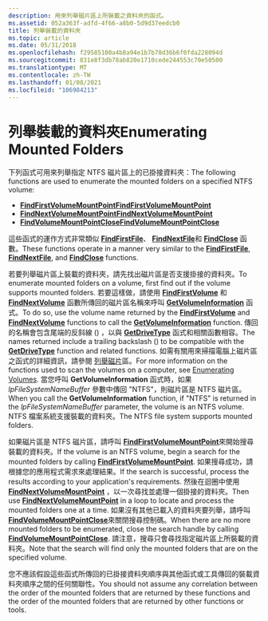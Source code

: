 ```yaml
---
description: 用來列舉磁片區上所裝載之資料夾的函式。
ms.assetid: 052a363f-adfd-4f66-a8b0-5d9d37eedcb0
title: 列舉裝載的資料夾
ms.topic: article
ms.date: 05/31/2018
ms.openlocfilehash: f29585100a4b8a94e1b7b78d36b6f0fda228094d
ms.sourcegitcommit: 831e8f3db78ab820e1710cede244553c70e50500
ms.translationtype: MT
ms.contentlocale: zh-TW
ms.lasthandoff: 01/08/2021
ms.locfileid: "106984213"
---
```

# <a name="enumerating-mounted-folders"></a><span data-ttu-id="53738-103">列舉裝載的資料夾</span><span class="sxs-lookup"><span data-stu-id="53738-103">Enumerating Mounted Folders</span></span>

<span data-ttu-id="53738-104">下列函式可用來列舉指定 NTFS 磁片區上的已掛接資料夾：</span><span class="sxs-lookup"><span data-stu-id="53738-104">The following functions are used to enumerate the mounted folders on a specified NTFS volume:</span></span>

-   [<span data-ttu-id="53738-105">**FindFirstVolumeMountPoint**</span><span class="sxs-lookup"><span data-stu-id="53738-105">**FindFirstVolumeMountPoint**</span></span>](/windows/desktop/api/WinBase/nf-winbase-findfirstvolumemountpointa)
-   [<span data-ttu-id="53738-106">**FindNextVolumeMountPoint**</span><span class="sxs-lookup"><span data-stu-id="53738-106">**FindNextVolumeMountPoint**</span></span>](/windows/desktop/api/WinBase/nf-winbase-findnextvolumemountpointa)
-   [<span data-ttu-id="53738-107">**FindVolumeMountPointClose**</span><span class="sxs-lookup"><span data-stu-id="53738-107">**FindVolumeMountPointClose**</span></span>](/windows/desktop/api/WinBase/nf-winbase-findvolumemountpointclose)

<span data-ttu-id="53738-108">這些函式的運作方式非常類似 [**FindFirstFile**](/windows/desktop/api/FileAPI/nf-fileapi-findfirstfilea)、 [**FindNextFile**](/windows/desktop/api/FileAPI/nf-fileapi-findnextfilea)和 [**FindClose**](/windows/desktop/api/FileAPI/nf-fileapi-findclose) 函數。</span><span class="sxs-lookup"><span data-stu-id="53738-108">These functions operate in a manner very similar to the [**FindFirstFile**](/windows/desktop/api/FileAPI/nf-fileapi-findfirstfilea), [**FindNextFile**](/windows/desktop/api/FileAPI/nf-fileapi-findnextfilea), and [**FindClose**](/windows/desktop/api/FileAPI/nf-fileapi-findclose) functions.</span></span>

<span data-ttu-id="53738-109">若要列舉磁片區上裝載的資料夾，請先找出磁片區是否支援掛接的資料夾。</span><span class="sxs-lookup"><span data-stu-id="53738-109">To enumerate mounted folders on a volume, first find out if the volume supports mounted folders.</span></span> <span data-ttu-id="53738-110">若要這樣做，請使用 [**FindFirstVolume**](/windows/desktop/api/FileAPI/nf-fileapi-findfirstvolumew) 和 [**FindNextVolume**](/windows/desktop/api/FileAPI/nf-fileapi-findnextvolumew) 函數所傳回的磁片區名稱來呼叫 [**GetVolumeInformation**](/windows/desktop/api/FileAPI/nf-fileapi-getvolumeinformationa) 函式。</span><span class="sxs-lookup"><span data-stu-id="53738-110">To do so, use the volume name returned by the [**FindFirstVolume**](/windows/desktop/api/FileAPI/nf-fileapi-findfirstvolumew) and [**FindNextVolume**](/windows/desktop/api/FileAPI/nf-fileapi-findnextvolumew) functions to call the [**GetVolumeInformation**](/windows/desktop/api/FileAPI/nf-fileapi-getvolumeinformationa) function.</span></span> <span data-ttu-id="53738-111">傳回的名稱會包含尾端的反斜線 (\) ，以與 [**GetDriveType**](/windows/desktop/api/FileAPI/nf-fileapi-getdrivetypea) 函式和相關函數相容。</span><span class="sxs-lookup"><span data-stu-id="53738-111">The names returned include a trailing backslash (\) to be compatible with the [**GetDriveType**](/windows/desktop/api/FileAPI/nf-fileapi-getdrivetypea) function and related functions.</span></span> <span data-ttu-id="53738-112">如需有關用來掃描電腦上磁片區之函式的詳細資訊，請參閱 [列舉磁片](enumerating-volumes.md)區。</span><span class="sxs-lookup"><span data-stu-id="53738-112">For more information on the functions used to scan the volumes on a computer, see [Enumerating Volumes](enumerating-volumes.md).</span></span> <span data-ttu-id="53738-113">當您呼叫 **GetVolumeInformation** 函式時，如果 *lpFileSystemNameBuffer* 參數中傳回 "NTFS"，則磁片區是 NTFS 磁片區。</span><span class="sxs-lookup"><span data-stu-id="53738-113">When you call the **GetVolumeInformation** function, if "NTFS" is returned in the *lpFileSystemNameBuffer* parameter, the volume is an NTFS volume.</span></span> <span data-ttu-id="53738-114">NTFS 檔案系統支援裝載的資料夾。</span><span class="sxs-lookup"><span data-stu-id="53738-114">The NTFS file system supports mounted folders.</span></span>

<span data-ttu-id="53738-115">如果磁片區是 NTFS 磁片區，請呼叫 [**FindFirstVolumeMountPoint**](/windows/desktop/api/WinBase/nf-winbase-findfirstvolumemountpointa)來開始搜尋裝載的資料夾。</span><span class="sxs-lookup"><span data-stu-id="53738-115">If the volume is an NTFS volume, begin a search for the mounted folders by calling [**FindFirstVolumeMountPoint**](/windows/desktop/api/WinBase/nf-winbase-findfirstvolumemountpointa).</span></span> <span data-ttu-id="53738-116">如果搜尋成功，請根據您的應用程式需求來處理結果。</span><span class="sxs-lookup"><span data-stu-id="53738-116">If the search is successful, process the results according to your application's requirements.</span></span> <span data-ttu-id="53738-117">然後在迴圈中使用 [**FindNextVolumeMountPoint**](/windows/desktop/api/WinBase/nf-winbase-findnextvolumemountpointa) ，以一次尋找並處理一個掛接的資料夾。</span><span class="sxs-lookup"><span data-stu-id="53738-117">Then use [**FindNextVolumeMountPoint**](/windows/desktop/api/WinBase/nf-winbase-findnextvolumemountpointa) in a loop to locate and process the mounted folders one at a time.</span></span> <span data-ttu-id="53738-118">如果沒有其他已載入的資料夾要列舉，請呼叫 [**FindVolumeMountPointClose**](/windows/desktop/api/WinBase/nf-winbase-findvolumemountpointclose)來關閉搜尋控制碼。</span><span class="sxs-lookup"><span data-stu-id="53738-118">When there are no more mounted folders to be enumerated, close the search handle by calling [**FindVolumeMountPointClose**](/windows/desktop/api/WinBase/nf-winbase-findvolumemountpointclose).</span></span> <span data-ttu-id="53738-119">請注意，搜尋只會尋找指定磁片區上所裝載的資料夾。</span><span class="sxs-lookup"><span data-stu-id="53738-119">Note that the search will find only the mounted folders that are on the specified volume.</span></span>

<span data-ttu-id="53738-120">您不應該假設這些函式所傳回的已掛接資料夾順序與其他函式或工具傳回的裝載資料夾順序之間的任何關聯性。</span><span class="sxs-lookup"><span data-stu-id="53738-120">You should not assume any correlation between the order of the mounted folders that are returned by these functions and the order of the mounted folders that are returned by other functions or tools.</span></span>

 

 




